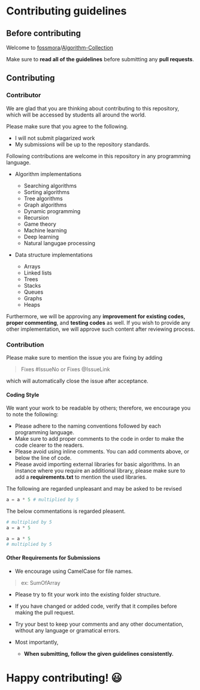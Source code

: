 
# Contributing guidelines

## Before contributing

Welcome to [fossmora](https://github.com/fossmora/)/[Algorithm-Collection](https://github.com/fossmora/Algorithm-Collection) 

Make sure to __read all of the guidelines__ before submitting any __pull requests__.

## Contributing

### Contributor

We are glad that you are thinking about contributing to this repository, which will be accessed by students all around the world.

Please make sure that you agree to the following.
- I will not submit plagarized work
- My submissions will be up to the repository standards.

Following contributions are welcome in this repository in any programming language.
- Algorithm implementations
  - Searching algorithms 
  - Sorting algorithms 
  - Tree algorithms
  - Graph algorithms  
  - Dynamic programming
  - Recursion
  - Game theory  
  - Machine learning
  - Deep learning
  - Natural langugae processing

- Data structure implementations
  - Arrays
  - Linked lists
  - Trees
  - Stacks
  - Queues
  - Graphs
  - Heaps

Furthermore, we will be approving any __improvement for existing codes, proper commenting__, and __testing codes__ as well. 
If you wish to provide any other implementation, we will approve such content after reviewing process.

### Contribution

Please make sure to mention the issue you are fixing by adding 

> Fixes #IssueNo
or
Fixes @IssueLink


which will automatically close the issue after acceptance. 


#### Coding Style

We want your work to be readable by others; therefore, we encourage you to note the following:

- Please adhere to the naming conventions followed by each programming language.
- Make sure to add proper comments to the code in order to make the code clearer to the readers. 
- Please avoid using inline comments. You can add comments above, or below the line of code.
- Please avoid importing external libraries for basic algorithms. In an instance where you require an additional library, please make sure to add a __requirements.txt__ to mention the used libraries.

The following are regarded unpleasant and may be asked to be revised

  ```python
  a = a * 5	# multiplied by 5
  ```

The below commentations is regarded pleasent. 
  ```python
 # multiplied by 5
  a = a * 5	
  ```
  ```python
  a = a * 5	
  # multiplied by 5
  ```


#### Other Requirements for Submissions
- We encourage using CamelCase for file names. 

> ex: SumOfArray

- Please try to fit your work into the existing folder structure.

- If you have changed or added code, verify that it compiles before making the pull request.
- Try your best to keep your comments and any other documentation, without any language or gramatical errors.


- Most importantly,
  - __When submitting, follow the given guidelines consistently.__
 

# Happy contributing! :smiley:
